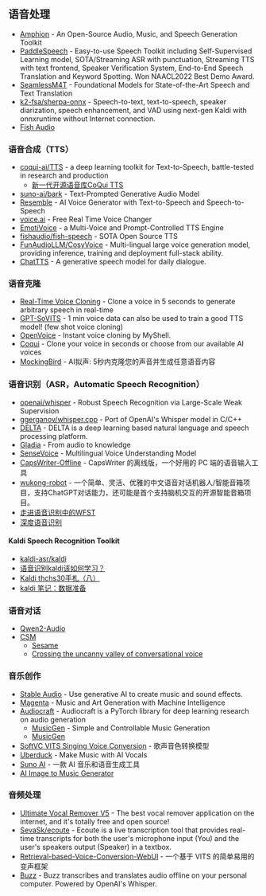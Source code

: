 ## 语音处理

* [Amphion](https://github.com/open-mmlab/Amphion) - An Open-Source Audio, Music, and Speech Generation Toolkit
* [PaddleSpeech](https://github.com/PaddlePaddle/PaddleSpeech) - Easy-to-use Speech Toolkit including Self-Supervised Learning model, SOTA/Streaming ASR with punctuation, Streaming TTS with text frontend, Speaker Verification System, End-to-End Speech Translation and Keyword Spotting. Won NAACL2022 Best Demo Award.
* [SeamlessM4T](https://github.com/facebookresearch/seamless_communication) - Foundational Models for State-of-the-Art Speech and Text Translation
* [k2-fsa/sherpa-onnx](https://github.com/k2-fsa/sherpa-onnx) - Speech-to-text, text-to-speech, speaker diarization, speech enhancement, and VAD using next-gen Kaldi with onnxruntime without Internet connection. 
* [Fish Audio](https://fish.audio/zh-CN/)

### 语音合成（TTS）


* [coqui-ai/TTS](https://github.com/coqui-ai/TTS) - a deep learning toolkit for Text-to-Speech, battle-tested in research and production
    * [新一代开源语音库CoQui TTS](https://zhuanlan.zhihu.com/p/661291996)
* [suno-ai/bark](https://github.com/suno-ai/bark) - Text-Prompted Generative Audio Model
* [Resemble](https://www.resemble.ai/) - AI Voice Generator with Text-to-Speech and Speech-to-Speech
* [voice.ai](https://voice.ai/) - Free Real Time Voice Changer
* [EmotiVoice](https://github.com/netease-youdao/EmotiVoice) - a Multi-Voice and Prompt-Controlled TTS Engine
* [fishaudio/fish-speech](https://github.com/fishaudio/fish-speech) - SOTA Open Source TTS
* [FunAudioLLM/CosyVoice](https://github.com/FunAudioLLM/CosyVoice) - Multi-lingual large voice generation model, providing inference, training and deployment full-stack ability.
* [ChatTTS](https://github.com/2noise/ChatTTS) - A generative speech model for daily dialogue.

### 语音克隆

* [Real-Time Voice Cloning](https://github.com/CorentinJ/Real-Time-Voice-Cloning) - Clone a voice in 5 seconds to generate arbitrary speech in real-time
* [GPT-SoVITS](https://github.com/RVC-Boss/GPT-SoVITS) - 1 min voice data can also be used to train a good TTS model! (few shot voice cloning)
* [OpenVoice](https://github.com/myshell-ai/OpenVoice) - Instant voice cloning by MyShell.
* [Coqui](https://coqui.ai/) - Clone your voice in seconds or choose from our available AI voices
* [MockingBird](https://github.com/babysor/MockingBird) - AI拟声: 5秒内克隆您的声音并生成任意语音内容

### 语音识别（ASR，Automatic Speech Recognition）

* [openai/whisper](https://github.com/openai/whisper) - Robust Speech Recognition via Large-Scale Weak Supervision
* [ggerganov/whisper.cpp](https://github.com/ggerganov/whisper.cpp) - Port of OpenAI's Whisper model in C/C++
* [DELTA](https://github.com/didi/delta) - DELTA is a deep learning based natural language and speech processing platform. 
* [Gladia](https://www.gladia.io/) - From audio to knowledge
* [SenseVoice](https://github.com/FunAudioLLM/SenseVoice) - Multilingual Voice Understanding Model
* [CapsWriter-Offline](https://github.com/HaujetZhao/CapsWriter-Offline) - CapsWriter 的离线版，一个好用的 PC 端的语音输入工具
* [wukong-robot](https://github.com/wzpan/wukong-robot) - 一个简单、灵活、优雅的中文语音对话机器人/智能音箱项目，支持ChatGPT对话能力，还可能是首个支持脑机交互的开源智能音箱项目。
* [走进语音识别中的WFST](https://blog.csdn.net/l_b_yuan/article/details/50876340)
* [深度语音识别](https://antkillerfarm.github.io/speech/2019/02/26/Deep_ASR.html)

#### Kaldi Speech Recognition Toolkit

* [kaldi-asr/kaldi](https://github.com/kaldi-asr/kaldi)
* [语音识别kaldi该如何学习？](https://www.zhihu.com/question/65516424)
* [Kaldi thchs30手札（八）](http://pelhans.com/2018/02/11/kaldi-note8/)
* [kaldi 笔记：数据准备](http://www.huanglu.club/2017/02/22/kaldi-data-preparation.html)

### 语音对话

* [Qwen2-Audio](https://qwenlm.github.io/zh/blog/qwen2-audio/)
* [CSM](https://github.com/SesameAILabs/csm)
    * [Sesame](https://www.sesame.com/)
    * [Crossing the uncanny valley of conversational voice](https://www.sesame.com/research/crossing_the_uncanny_valley_of_voice)

### 音乐创作

* [Stable Audio](https://stability.ai/stable-audio) - Use generative AI to create music and sound effects.
* [Magenta](https://github.com/tensorflow/magenta) - Music and Art Generation with Machine Intelligence
* [Audiocraft](https://github.com/facebookresearch/audiocraft) - Audiocraft is a PyTorch library for deep learning research on audio generation
	* [MusicGen](https://ai.honu.io/papers/musicgen/) - Simple and Controllable Music Generation
	* [MusicGen](https://huggingface.co/spaces/facebook/MusicGen)
* [SoftVC VITS Singing Voice Conversion](https://github.com/svc-develop-team/so-vits-svc) - 歌声音色转换模型
* [Uberduck](https://www.uberduck.ai/) - Make Music with AI Vocals
* [Suno AI](https://www.suno.ai/) - 一款 AI 音乐和语音生成工具
* [AI Image to Music Generator](https://imagetomusic.top/)

### 音频处理

* [Ultimate Vocal Remover V5](https://ultimatevocalremover.com/) - The best vocal remover application on the internet, and it's totally free and open source!
* [SevaSk/ecoute](https://github.com/SevaSk/ecoute) - Ecoute is a live transcription tool that provides real-time transcripts for both the user's microphone input (You) and the user's speakers output (Speaker) in a textbox. 
* [Retrieval-based-Voice-Conversion-WebUI](https://github.com/RVC-Project/Retrieval-based-Voice-Conversion-WebUI) - 一个基于 VITS 的简单易用的变声框架
* [Buzz](https://github.com/chidiwilliams/buzz) - Buzz transcribes and translates audio offline on your personal computer. Powered by OpenAI's Whisper.
